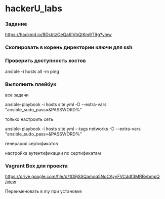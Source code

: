 # hackerU_labs

### Задание
https://hackmd.io/BDsbtzCeQa6IVhQIKm9T9g?view
>
### Скопировать в корень директории ключи для ssh
>
### Проверить доступность хостов
>
ansible -i hosts all -m ping
>
### Выполнить плейбук
все задачи
>
ansible-playbook -i hosts site.yml -D --extra-vars "ansible_sudo_pass=&PASSWORD%"
>
только настроить сеть
>
ansible-playbook -i hosts site.yml --tags networks -D --extra-vars "ansible_sudo_pass=&PASSWORD%"
>
генерация сертификатов
>
настройка аутентификации по сертификатам

>
### Vagrant Box для проекта
>
https://drive.google.com/file/d/1O9jSSQamoq5NoCAyyFVCddf3MRBvbmpQ/view
>
Переименовать в my при установке
